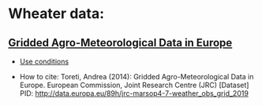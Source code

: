 # Wheater data:

## [Gridded Agro-Meteorological Data in Europe](https://data.jrc.ec.europa.eu/dataset/jrc-marsop4-7-weather_obs_grid_2019)

- [Use conditions](https://data.jrc.ec.europa.eu/licence/com_reuse)

- How to cite: Toreti, Andrea (2014): Gridded Agro-Meteorological Data in Europe. European Commission, Joint Research Centre (JRC) [Dataset] PID: http://data.europa.eu/89h/jrc-marsop4-7-weather_obs_grid_2019

